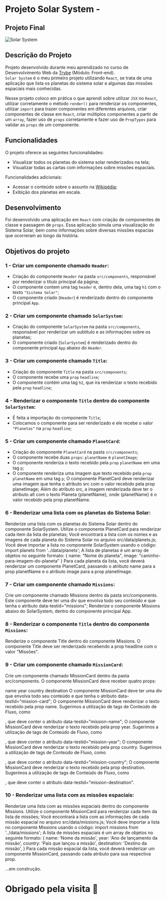 # Projeto Solar System - 

## Projeto Final
![Solar System](./assets/solarSystem.png)

## Descrição do Projeto

Projeto desenvolvido durante meu aprendizado no curso de Desenvolvimento Web da [Trybe](https://www.betrybe.com/) (Módulo: Front-end). <br>
`Solar System` é o meu primeiro projeto utilizando `React`, se trata de uma aplicação que lista os planetas do sistema solar e algumas das missões espaciais mais conhecidas.

Nesse projeto coloco em prática o que aprendi sobre utilizar `JSX` no `React`, utilizar corretamente o método 
`render()` para renderizar os componentes, utilizar `import` para trazer componentes em diferentes arquivos, criar componentes de classe em `React`, criar múltiplos componentes a partir de um `array`, fazer uso de `props` corretamente e fazer uso de `PropTypes` para validar as `props` de um componente.

## Funcionalidades

O projeto oferece as seguintes funcionalidades:

- Visualizar todos os planetas do sistema solar renderizados na tela;
- Visualizar todas as cartas com informações sobre missões espaciais.

Funcionalidades adicionais:

- Acessar o conteúdo sobre o assunto na [Wikipédia](https://pt.wikipedia.org/);
- Exibição dos planetas em escala.

## Desenvolvimento

Foi desenvolvido uma aplicação em `React` com criação de componentes de classe e passagem de `props`. Essa aplicação simula uma visualização do Sistema Solar, bem como informações sobre diversas missões espacias que ocorreram ao longo da história.

## Objetivos do projeto

### 1 - Criar um componente chamado `Header`:

- Criação do componente `Header` na pasta `src/components`, responsável por renderizar o título principal da página;
- O componente contem uma tag `header` e, dentro dela, uma tag `h1` com o texto `"Sistema Solar"`;
- O componente criado (`Header`) é renderizado dentro do componente principal `App`.

### 2 - Criar um componente chamado `SolarSystem`:

- Criação do componente `SolarSystem` na pasta `src/components`, responsável por renderizar um subtitulo e as informações sobre os planetas;
- O componente criado (`SolarSystem`) é renderizado dentro do componente principal `App` abaixo do `Header`.

### 3 - Criar um componente chamado `Title`:

- Criação do componente `Title` na pasta `src/components`;
- O componente recebe uma `prop` `headline`;
- O componente contém uma tag `h2`, que ira renderizar o texto recebido pela `prop` `headline`;

### 4 - Renderizar o componente `Title` dentro do componente `SolarSystem`:

- É feita a importação do componente `Title`;
- Colocamos o componente para ser renderizado e ele recebe o valor `"Planetas"` na `prop` `headline`; 

### 5 - Criar um componente chamado `PlanetCard`:

- Criação do componente `PlanetCard` na pasta `src/components`;
- O componente recebe duas `props`: `planetName` e `planetImage`;
- O componente renderiza o texto recebido pela `prop` `planetName` em uma tag `p`;
- O componente renderiza uma imagem que  texto recebido pela `prop` `planetName` em uma tag `p`;
O componente PlanetCard deve renderizar uma imagem que tenha o atributo src com o valor recebido pela prop planetImage;
Além do atributo src, a imagem renderizada deve ter o atributo alt com o texto Planeta {planetName}, onde {planetName} é o valor recebido pela prop planetName.

### 6 - Renderizar uma lista com os planetas do Sistema Solar:

Renderize uma lista com os planetas do Sistema Solar dentro do componente SolarSystem.
Utilize o componente PlanetCard para renderizar cada item da lista de planetas;
Você encontrará a lista com os nomes e as imagens de cada planeta do Sistema Solar no arquivo src/data/planets.js;
Você deve importar a lista no componente SolarSystem usando o código:
import planets from '../data/planets';
A lista de planetas é um array de objetos no seguinte formato:
{
  name: "Nome do planeta",
  image: "caminho-para-imagem-do-planeta"
}
Para cada planeta da lista, você deverá renderizar um componente PlanetCard, passando o atributo name para a prop planetName e o atributo image para a prop planetImage.

### 7 - Criar um componente chamado `Missions`:

Crie um componente chamado Missions dentro da pasta src/components.
Este componente deve ter uma div que envolva todo seu conteúdo e que tenha o atributo data-testid="missions";
Renderize o componente Missions abaixo do SolarSystem, dentro do componente principal App.

### 8 - Renderizar o componente `Title` dentro do componente `Missions`:

Renderize o componente Title dentro do componente Missions.
O componente Title deve ser renderizado recebendo a prop headline com o valor "Missões".

### 9 - Criar um componente chamado `MissionCard`:

Crie um componente chamado MissionCard dentro da pasta src/components.
O componente MissionCard deve receber quatro props:

name
year
country
destination
O componente MissionCard deve ter uma div que envolva todo seu conteúdo e que tenha o atributo data-testid="mission-card";
O componente MissionCard deve renderizar o texto recebido pela prop name. Sugerimos a utilização de tags de Conteúdo de Fluxo, como <p>, que deve conter o atributo data-testid="mission-name";
O componente MissionCard deve renderizar o texto recebido pela prop year. Sugerimos a utilização de tags de Conteúdo de Fluxo, como <p>, que deve conter o atributo data-testid="mission-year";
O componente MissionCard deve renderizar o texto recebido pela prop country. Sugerimos a utilização de tags de Conteúdo de Fluxo, como <p>, que deve conter o atributo data-testid="mission-country";
O componente MissionCard deve renderizar o texto recebido pela prop destination. Sugerimos a utilização de tags de Conteúdo de Fluxo, como <p>, que deve conter o atributo data-testid="mission-destination".

### 10 - Renderizar uma lista com as missões espaciais:

Renderize uma lista com as missões espaciais dentro do componente Missions.
Utilize o componente MissionCard para renderizar cada item da lista de missões;
Você encontrará a lista com as informações de cada missão espacial no arquivo src/data/missions.js;
Você deve importar a lista no componente Missions usando o código:
import missions from '../data/missions';
A lista de missões espaciais é um array de objetos no seguinte formato:
{
  name: 'Nome da missão',
  year: 'Ano de lançamento da missão',
  country: 'País que lançou a missão',
  destination: 'Destino da missão',
}
Para cada missão espacial da lista, você deverá renderizar um componente MissionCard, passando cada atributo para sua respectiva prop.

...em construção.

# Obrigado pela visita :blue_heart:
